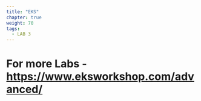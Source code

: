 ```yaml
---
title: "EKS"
chapter: true
weight: 70
tags:
  - LAB 3 
---
```

# For more Labs - https://www.eksworkshop.com/advanced/
